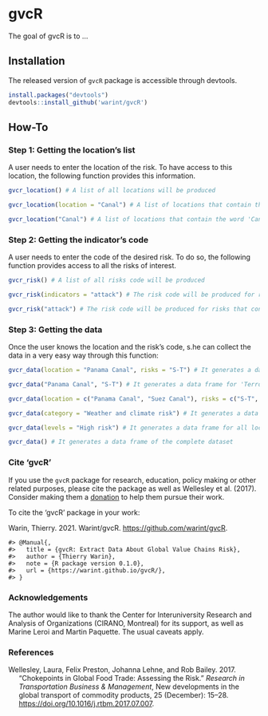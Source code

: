 
<!-- README.md is generated from README.Rmd. Please edit that file -->

# gvcR

<!-- badges: start -->
<!-- badges: end -->

The goal of gvcR is to …

## Installation

The released version of `gvcR` package is accessible through devtools.

``` r
install.packages("devtools")
devtools::install_github('warint/gvcR')
```

## How-To

### Step 1: Getting the location’s list

A user needs to enter the location of the risk. To have access to this
location, the following function provides this information.

``` r
gvcr_location() # A list of all locations will be produced

gvcr_location(location = "Canal") # A list of locations that contain the word 'Canal' will be produced

gvcr_location("Canal") # A list of locations that contain the word 'Canal' will be produced
```

### Step 2: Getting the indicator’s code

A user needs to enter the code of the desired risk. To do so, the
following function provides access to all the risks of interest.

``` r
gvcr_risk() # A list of all risks code will be produced

gvcr_risk(indicators = "attack") # The risk code will be produced for risks that contain the word 'attack'

gvcr_risk("attack") # The risk code will be produced for risks that contain the word 'attack'
```

### Step 3: Getting the data

Once the user knows the location and the risk’s code, s.he can collect
the data in a very easy way through this function:

``` r
gvcr_data(location = "Panama Canal", risks = "S-T") # It generates a data frame for 'Terrorist attack' (S-T) risk in the location 'Panama Canal'

gvcr_data("Panama Canal", "S-T") # It generates a data frame for 'Terrorist attack' (S-T) risk in the location 'Panama Canal'

gvcr_data(location = c("Panama Canal", "Suez Canal"), risks = c("S-T", "S-C")) # It generates a data frame for 'Terrorist attack' (S-T) and 'Conflict' (S-C) risks in the location 'Panama Canal'

gvcr_data(category = "Weather and climate risk") # It generates a data frame for all locations and risks in the category 'Weather and climate risk'

gvcr_data(levels = "High risk") # It generates a data frame for all locations and risks with a 'High risk'

gvcr_data() # It generates a data frame of the complete dataset
```

### Cite ‘gvcR’

If you use the `gvcR` package for research, education, policy making or
other related purposes, please cite the package as well as Wellesley et
al. (2017). Consider making them a
[donation](https://www.chathamhouse.org/support-us) to help them pursue
their work.

To cite the ‘gvcR’ package in your work:

Warin, Thierry. 2021. Warint/gvcR. <https://github.com/warint/gvcR>.

    #> @Manual{,
    #>   title = {gvcR: Extract Data About Global Value Chains Risk},
    #>   author = {Thierry Warin},
    #>   note = {R package version 0.1.0},
    #>   url = {https://warint.github.io/gvcR/},
    #> }

### Acknowledgements

The author would like to thank the Center for Interuniversity Research
and Analysis of Organizations (CIRANO, Montreal) for its support, as
well as Marine Leroi and Martin Paquette. The usual caveats apply.

### References

<div id="refs" class="references csl-bib-body hanging-indent">

<div id="ref-wellesley_chokepoints_2017" class="csl-entry">

Wellesley, Laura, Felix Preston, Johanna Lehne, and Rob Bailey. 2017.
“Chokepoints in Global Food Trade: Assessing the Risk.” *Research in
Transportation Business & Management*, New developments in the global
transport of commodity products, 25 (December): 15–28.
<https://doi.org/10.1016/j.rtbm.2017.07.007>.

</div>

</div>
